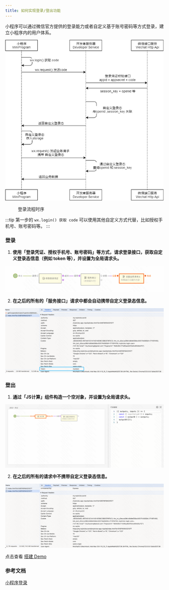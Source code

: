 ```yaml
---
title: 如何实现登录/登出功能
---
```


小程序可以通过微信官方提供的登录能力或者自定义基于账号密码等方式登录，建立小程序内的用户体系。

![alt text](img/image-1.png)

<figure>登录流程时序</figure>

:::tip
第一步的 `wx.login() 获取 code` 可以使用其他自定义方式代替，比如授权手机号、账号密码等。
:::

### 登录

1. **使用「登录凭证、授权手机号、账号密码」等方式，请求登录接口，获取自定义登录态信息（例如 token 等），并设置为全局请求头。**

![alt text](img/image.png)

2. **在之后的所有的「服务接口」请求中都会自动携带自定义登录态信息。**

![alt text](img/image-2.png)

### 登出

1. **通过「JS计算」组件构造一个空对象，并设置为全局请求头。**

![alt text](img/image-4.png)

2. **在之后的所有的请求中不携带自定义登录态信息。**

![alt text](img/image-3.png)

点击查看 [搭建 Demo](https://my.mybricks.world/mybricks-app-mpsite/index.html?id=549749164331077)

### 参考文档

[小程序登录](https://developers.weixin.qq.com/miniprogram/dev/framework/open-ability/login.html)
